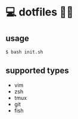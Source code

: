 # 💻 dotfiles 💨💨

usage
-------------------

```bash
$ bash init.sh
```

supported types
-------------------
* vim
* zsh
* tmux
* git
* fish
